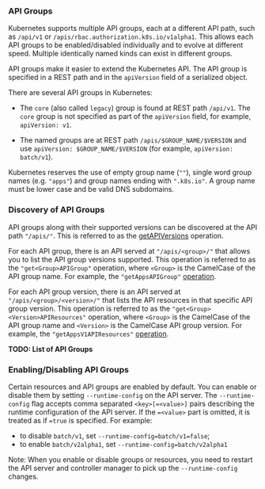 ### API Groups

Kubernetes supports multiple API groups, each at a different API path, such
as `/api/v1` or `/apis/rbac.authorization.k8s.io/v1alpha1`. This allows each
API groups to be enabled/disabled individually and to evolve at different
speed. Multiple identically named kinds can exist in different groups.

API groups make it easier to extend the Kubernetes API. The API group is
specified in a REST path and in the `apiVersion` field of a serialized object.

There are several API groups in Kubernetes:

- The `core` (also called `legacy`) group is found at REST path `/api/v1`. The
  `core` group is not specified as part of the `apiVersion` field, for
  example, `apiVersion: v1`.

- The named groups are at REST path `/apis/$GROUP_NAME/$VERSION` and use
  `apiVersion: $GROUP_NAME/$VERSION` (for example, `apiVersion: batch/v1`).

Kubernetes reserves the use of empty group name (`""`), single word group
names (e.g. `"apps"`) and group names ending with `".k8s.io"`. A group name
must be lower case and be valid DNS subdomains.

### Discovery of API Groups

API groups along with their supported versions can be discovered at the API path
`"/apis/"`. This is referred to as the
[getAPIVersions](/apis/operation/1.20/getAPIVersions/) operation.

For each API group, there is an API served at `"/apis/<group>/"` that allows
you to list the API group versions supported. This operation is referred to as
the `"get<Group>APIGroup"` operation, where `<Group>` is the CamelCase of the
API group name. For example, the `"getAppsAPIGroup"`
[operation](/apis/operation/1.20/getAppsAPIGroup/).

For each API group version, there is an API served at
`"/apis/<group>/<version>/"` that lists the API resources in that specific API
group version. This operation is referred to as the
`"get<Group><Version>APIResources"` operation, where `<Group>` is the
CamelCase of the API group name and `<Version>` is the CamelCase API group
version. For example, the `"getAppsV1APIResources"`
[operation](/apis/operation/1.20/getAppsV1APIResources/).

**TODO: List of API Groups**

### Enabling/Disabling API Groups

Certain resources and API groups are enabled by default. You can enable or
disable them by setting `--runtime-config` on the API server.  The
`--runtime-config` flag accepts comma separated `<key>[=<value>]` pairs
describing the runtime configuration of the API server. If the `=<value>` part
is omitted, it is treated as if `=true` is specified.  For example:

- to disable `batch/v1`, set `--runtime-config=batch/v1=false`;
- to enable `batch/v2alpha1`, set `--runtime-config=batch/v2alpha1`

Note: When you enable or disable groups or resources, you need to restart the
API server and controller manager to pick up the `--runtime-config` changes.


